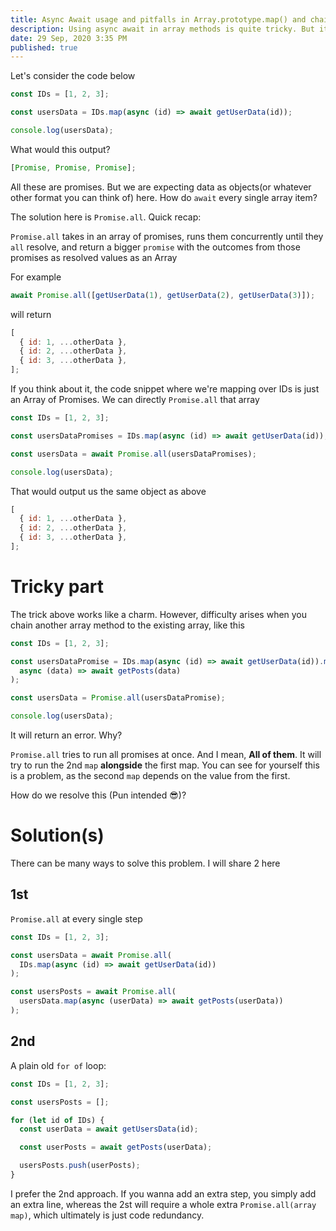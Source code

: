```yaml
---
title: Async Await usage and pitfalls in Array.prototype.map() and chaining
description: Using async await in array methods is quite tricky. But it gets even trickier when you chain multiple array methods. Find out how.
date: 29 Sep, 2020 3:35 PM
published: true
---
```


Let's consider the code below

```js
const IDs = [1, 2, 3];

const usersData = IDs.map(async (id) => await getUserData(id));

console.log(usersData);
```

What would this output?

```js
[Promise, Promise, Promise];
```

All these are promises. But we are expecting data as objects(or whatever other format you can think of) here. How do `await` every single array item?

The solution here is `Promise.all`. Quick recap:

`Promise.all` takes in an array of promises, runs them concurrently until they `all` resolve, and return a bigger `promise` with the outcomes from those promises as resolved values as an Array

For example

```js
await Promise.all([getUserData(1), getUserData(2), getUserData(3)]);
```

will return

```js
[
  { id: 1, ...otherData },
  { id: 2, ...otherData },
  { id: 3, ...otherData },
];
```

If you think about it, the code snippet where we're mapping over IDs is just an Array of Promises. We can directly `Promise.all` that array

```js
const IDs = [1, 2, 3];

const usersDataPromises = IDs.map(async (id) => await getUserData(id));

const usersData = await Promise.all(usersDataPromises);

console.log(usersData);
```

That would output us the same object as above

```js
[
  { id: 1, ...otherData },
  { id: 2, ...otherData },
  { id: 3, ...otherData },
];
```

# Tricky part

The trick above works like a charm. However, difficulty arises when you chain another array method to the existing array, like this

```js
const IDs = [1, 2, 3];

const usersDataPromise = IDs.map(async (id) => await getUserData(id)).map(
  async (data) => await getPosts(data)
);

const usersData = Promise.all(usersDataPromise);

console.log(usersData);
```

It will return an error. Why?

`Promise.all` tries to run all promises at once. And I mean, **All of them**. It will try to run the 2nd `map` **alongside** the first map. You can see for yourself this is a problem, as the second `map` depends on the value from the first.

How do we resolve this (Pun intended 😎)?

# Solution(s)

There can be many ways to solve this problem. I will share 2 here

## 1st

`Promise.all` at every single step

```js
const IDs = [1, 2, 3];

const usersData = await Promise.all(
  IDs.map(async (id) => await getUserData(id))
);

const usersPosts = await Promise.all(
  usersData.map(async (userData) => await getPosts(userData))
);
```

## 2nd

A plain old `for of` loop:

```js
const IDs = [1, 2, 3];

const usersPosts = [];

for (let id of IDs) {
  const userData = await getUsersData(id);

  const userPosts = await getPosts(userData);

  usersPosts.push(userPosts);
}
```

I prefer the 2nd approach. If you wanna add an extra step, you simply add an extra line, whereas the 2st will require a whole extra `Promise.all(array map)`, which ultimately is just code redundancy.
